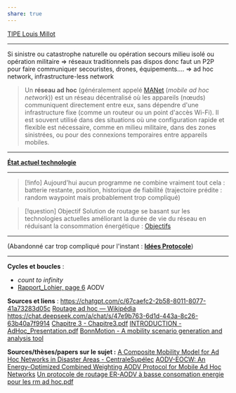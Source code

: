 ```yaml
---
share: true
---
```

[TIPE Louis Millot](https://millotlouis.github.io/TIPE/)
___
Si sinistre ou catastrophe naturelle ou opération secours milieu isolé ou opération militaire $\Rightarrow$ réseaux traditionnels pas dispos donc faut un P2P pour faire communiquer secouristes, drones, équipements….
$\Rightarrow$ ad hoc network, infrastructure-less network

> Un **réseau ad hoc** (généralement appelé [MANet](https://geekflare.com/fr/mobile-ad-hoc-network/) (*mobile ad hoc network*)) est un réseau décentralisé où les appareils (nœuds) communiquent directement entre eux, sans dépendre d'une infrastructure fixe (comme un routeur ou un point d'accès Wi-Fi). Il est souvent utilisé dans des situations où une configuration rapide et flexible est nécessaire, comme en milieu militaire, dans des zones sinistrées, ou pour des connexions temporaires entre appareils mobiles.

___
**[État actuel technologie](./Technos%20acutelles/%C3%89tat%20actuel%20technologie.md)**
___
> [!info]
> Aujourd'hui aucun programme ne combine vraiment tout cela : batterie restante, position, historique de fiabilité (trajectoire prédite : random waypoint mais probablement trop compliqué)

>[!question] Objectif
>Solution de routage se basant sur les technologies actuelles améliorant la durée de vie du réseau en réduisant la consommation énergétique : [Objectifs](./Objectifs.md)

___
(Abandonné car trop compliqué pour l'instant : **[Idées Protocole](./Abandonn%C3%A9/Id%C3%A9es%20Protocole.md)**) 
___

**Cycles et boucles** :
- *count to infinity*
- [Rapport_Lohier, page 6](./Technos%20acutelles/Rapport_Lohier.pdf.md#page=6&selection=1,0,5,7) AODV

**Sources et liens** : 
https://chatgpt.com/c/67caefc2-2b58-8011-8077-41a73283d05c
[Routage ad hoc — Wikipédia](https://fr.wikipedia.org/wiki/Routage_ad_hoc)
https://chat.deepseek.com/a/chat/s/47e9b763-6d1d-443a-8c26-63b40a7f9914
[Chapitre 3 - Chapitre3.pdf](http://opera.inrialpes.fr/people/Tayeb.Lemlouma/Papers/MasterThesis/Chapitre3.pdf)
[INTRODUCTION - AdHoc_Presentation.pdf](http://opera.inrialpes.fr/people/Tayeb.Lemlouma/Papers/AdHoc_Presentation.pdf)
[BonnMotion - A mobility scenario generation and analysis tool](https://sys.cs.uos.de/bonnmotion/)

**Sources/thèses/papers sur le sujet :**
[A Composite Mobility Model for Ad Hoc Networks in Disaster Areas - CentraleSupélec](https://centralesupelec.hal.science/hal-00589846v1)
[AODV-EOCW: An Energy-Optimized Combined Weighting AODV Protocol for Mobile Ad Hoc Networks](https://www.mdpi.com/1424-8220/23/15/6759)
[Un protocole de routage ER-AODV à basse consomation energie pour les rm ad hoc.pdf](https://dspace.univ-ouargla.dz/jspui/bitstream/123456789/11997/1/Un%20protocole%20de%20routage%20ER-AODV%20%C3%A0%20basse%20consomation%20energie%20pour%20les%20rm%20ad%20hoc.pdf)
